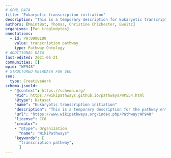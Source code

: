 ```yaml
---
# GPML DATA
title: "Eukaryotic transcription initiation"
description: "This is a temporary description for Eukaryotic transcription initiation"
authors: [MaintBot, Thomas, Christine Chichester, Eweitz]
organisms: [Pan troglodytes]
annotations:
  - id: PW:0000100
    value: transcription pathway
    type: Pathway Ontology
# ADDITIONAL DATA
last-edited: 2021-05-21
communities: []
wpid: "WP948"
# STRUCTURED METADATA FOR SEO
seo:
  type: CreativeWork
schema-jsonld:
  - "@context": https://schema.org/
    "@id": https://wikipathways.github.io/pathways/WP554.html
    "@type": Dataset
    "name": "Eukaryotic transcription initiation"
    "description": "This is a temporary description for the pathway entitled: Eukaryotic transcription initiation"
    "url": "https://www.wikipathways.org/index.php/Pathway:WP948"
    "license": CC0
    "creator":
    - "@type": Organization
      "name": "WikiPathways"
    "keywords": [
      "transcription pathway",
      ]
---
```

